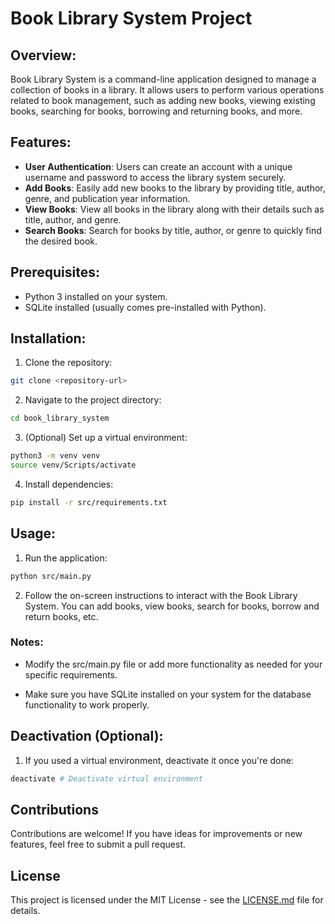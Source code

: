 # Book Library System Project

## Overview:

Book Library System is a command-line application designed to manage a collection of books in a library. It allows users to perform various operations related to book management, such as adding new books, viewing existing books, searching for books, borrowing and returning books, and more.

## Features:

- **User Authentication**: Users can create an account with a unique username and password to access the library system securely.
- **Add Books**: Easily add new books to the library by providing title, author, genre, and publication year information.
- **View Books**: View all books in the library along with their details such as title, author, and genre.
- **Search Books**: Search for books by title, author, or genre to quickly find the desired book.

## Prerequisites:

- Python 3 installed on your system.
- SQLite installed (usually comes pre-installed with Python).

## Installation:

1. Clone the repository:

```bash
git clone <repository-url>
```

2. Navigate to the project directory:

```bash
cd book_library_system
```

3. (Optional) Set up a virtual environment:

```bash
python3 -m venv venv
source venv/Scripts/activate
```

4. Install dependencies:

```bash
pip install -r src/requirements.txt
```

## Usage:

1. Run the application:

```bash
python src/main.py
```

2. Follow the on-screen instructions to interact with the Book Library System. You can add books, view books, search for books, borrow and return books, etc.

### Notes:

- Modify the src/main.py file or add more functionality as needed for your specific requirements.

- Make sure you have SQLite installed on your system for the database functionality to work properly.

## Deactivation (Optional):

1. If you used a virtual environment, deactivate it once you're done:

```bash
deactivate # Deactivate virtual environment
```

## Contributions

Contributions are welcome! If you have ideas for improvements or new features, feel free to submit a pull request.

## License

This project is licensed under the MIT License - see the [LICENSE.md](LICENSE.md) file for details.
